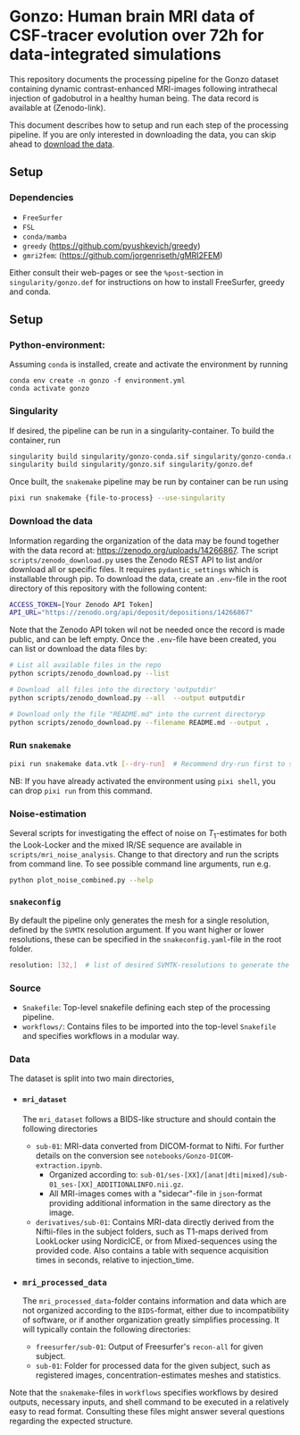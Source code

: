 # Gonzo: Human brain MRI data of CSF-tracer evolution over 72h for data-integrated simulations
This repository documents the processing pipeline for the Gonzo dataset containing dynamic contrast-enhanced MRI-images following intrathecal injection of gadobutrol in a healthy human being. 
The data record is available at (Zenodo-link). 

This document describes how to setup and run each step of the processing pipeline. If you are only interested in downloading the data, you can skip ahead to [download the data](#download-the-data).
## Setup
### Dependencies
- `FreeSurfer`
- `FSL`
- `conda/mamba` 
- `greedy` (https://github.com/pyushkevich/greedy)
- `gmri2fem`: (https://github.com/jorgenriseth/gMRI2FEM)

Either consult their web-pages or see the `%post`-section in `singularity/gonzo.def` for instructions on how to install FreeSurfer, greedy and conda.

## Setup
### Python-environment:
Assuming `conda` is installed, create and activate the environment by running
```
conda env create -n gonzo -f environment.yml
conda activate gonzo
```

### Singularity
If desired, the pipeline can be run in a singularity-container. To build the container, run
```bash
singularity build singularity/gonzo-conda.sif singularity/gonzo-conda.def;
singularity build singularity/gonzo.sif singularity/gonzo.def
```
Once built, the `snakemake` pipeline may be run by container can be run using 
```bash
pixi run snakemake {file-to-process} --use-singularity
```

### Download the data
Information regarding the organization of the data may be found together with the data record at: https://zenodo.org/uploads/14266867.
The script `scripts/zenodo_download.py` uses the Zenodo REST API to list and/or download all or specific files.
It requires `pydantic_settings` which is installable through pip. 
To download the data, create an `.env`-file in the root directory of this repository with the following content:
```bash
ACCESS_TOKEN=[Your Zenodo API Token]
API_URL="https://zenodo.org/api/deposit/depositions/14266867"
```
Note that the Zenodo API token wil not be needed once the record is made public, and can be left empty.
Once the `.env`-file have been created, you can list or download the data files by: 
```bash
# List all available files in the repo
python scripts/zenodo_download.py --list 

# Download  all files into the directory 'outputdir'
python scripts/zenodo_download.py --all  --output outputdir

# Download only the file "README.md" into the current directoryp
python scripts/zenodo_download.py --filename README.md --output .
```

### Run `snakemake`
```bash
pixi run snakemake data.vtk [--dry-run]  # Recommend dry-run first to see the list of jobs needed to generate the files. The remove them to run the jobs.
```
NB: If you have already activated the environment using `pixi shell`, you can drop `pixi run` from this command.

### Noise-estimation
Several scripts for investigating the effect of noise on $T_1$-estimates for both the Look-Locker and the mixed IR/SE sequence are available in `scripts/mri_noise_analysis`. Change to that directory and run the scripts from command line. To see possible command line arguments, run e.g.
```bash
python plot_noise_combined.py --help
```

### `snakeconfig`
By default the pipeline only generates the mesh for a single resolution, defined by the `SVMTK` resolution argument. If you want higher or lower resolutions, these can be specified in the `snakeconfig.yaml`-file in the root folder.
```bash
resolution: [32,]  # list of desired SVMTK-resolutions to generate the meshes for.
```

### Source
- `Snakefile`: Top-level snakefile defining each step of the processing pipeline. 
- `workflows/`: Contains files to be imported into the top-level `Snakefile` and specifies workflows in a modular way.

### Data
The dataset is split into two main directories,
- #### `mri_dataset`
    The `mri_dataset` follows a BIDS-like structure and should contain the following directories
    - `sub-01`: MRI-data converted from DICOM-format to Nifti. For further details on the conversion see `notebooks/Gonzo-DICOM-extraction.ipynb`.
        - Organized according to: 
            `sub-01/ses-[XX]/[anat|dti|mixed]/sub-01_ses-[XX]_ADDITIONALINFO.nii.gz`.
        - All MRI-images comes with a "sidecar"-file in `json`-format providing additional information in the same directory as the image.
    - `derivatives/sub-01`: Contains MRI-data directly derived from the Niftii-files in the subject folders, such as T1-maps derived from LookLocker using NordicICE, or from Mixed-sequences using the provided code. Also contains a table with sequence acquisition times in seconds, relative to injection_time.

- ### `mri_processed_data`
    The `mri_processed_data`-folder contains information and data which are not organized according to the `BIDS`-format, either due to incompatibility of software, or if another organization greatly simplifies processing.
    It will typically contain the following directories:
    - `freesurfer/sub-01`: Output of Freesurfer's `recon-all` for given subject.
    - `sub-01`: Folder for processed data for the given subject, such as registered images, concentration-estimates meshes and statistics.


Note that the `snakemake`-files in `workflows` specifies workflows by desired outputs, necessary inputs, and shell command to be executed in a relatively easy to read format. Consulting these files might answer several questions regarding the expected structure.
